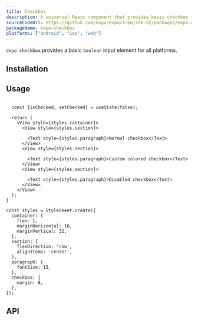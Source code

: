 ```yaml
---
title: Checkbox
description: A universal React component that provides basic checkbox functionality.
sourceCodeUrl: https://github.com/expo/expo/tree/sdk-52/packages/expo-checkbox
packageName: expo-checkbox
platforms: ["android", "ios", "web"]
---
```


`expo-checkbox` provides a basic `boolean` input element for all platforms.

## Installation

## Usage

```tsx

  const [isChecked, setChecked] = useState(false);

  return (
    <View style={styles.container}>
      <View style={styles.section}>
        
        <Text style={styles.paragraph}>Normal checkbox</Text>
      </View>
      <View style={styles.section}>
        
        <Text style={styles.paragraph}>Custom colored checkbox</Text>
      </View>
      <View style={styles.section}>
        
        <Text style={styles.paragraph}>Disabled checkbox</Text>
      </View>
    </View>
  );
}

const styles = StyleSheet.create({
  container: {
    flex: 1,
    marginHorizontal: 16,
    marginVertical: 32,
  },
  section: {
    flexDirection: 'row',
    alignItems: 'center',
  },
  paragraph: {
    fontSize: 15,
  },
  checkbox: {
    margin: 8,
  },
});
```

## API

```js

```